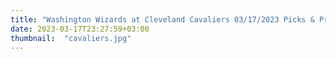 ```yaml
---
title: "Washington Wizards at Cleveland Cavaliers 03/17/2023 Picks & Preview"
date: 2023-03-17T23:27:59+03:00
thumbnail:  "cavaliers.jpg"
---
```


